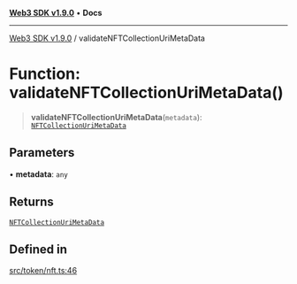 [**Web3 SDK v1.9.0**](../README.md) • **Docs**

***

[Web3 SDK v1.9.0](../globals.md) / validateNFTCollectionUriMetaData

# Function: validateNFTCollectionUriMetaData()

> **validateNFTCollectionUriMetaData**(`metadata`): [`NFTCollectionUriMetaData`](../interfaces/NFTCollectionUriMetaData.md)

## Parameters

• **metadata**: `any`

## Returns

[`NFTCollectionUriMetaData`](../interfaces/NFTCollectionUriMetaData.md)

## Defined in

[src/token/nft.ts:46](https://github.com/Mystic-Nayy/alephium-web3/blob/c1afd789a197ce5fe21f08c2965942090157c33d/packages/web3/src/token/nft.ts#L46)
